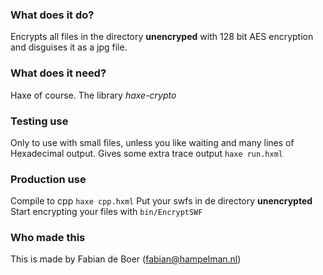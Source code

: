 ### What does it do?
Encrypts all files in the directory __unencryped__ with 128 bit AES encryption
and disguises it as a jpg file.

### What does it need?
Haxe of course.
The library *haxe-crypto*

### Testing use
Only to use with small files, unless you like waiting and many lines of Hexadecimal output.
Gives some extra trace output
`haxe run.hxml`

### Production use
Compile to cpp `haxe cpp.hxml`
Put your swfs in de directory __unencrypted__
Start encrypting your files with `bin/EncryptSWF`

### Who made this
This is made by Fabian de Boer
(fabian@hampelman.nl)
